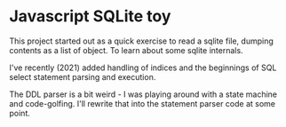 # Javascript SQLite toy

This project started out as a quick exercise to read a sqlite file, dumping contents as a list of object.  To learn about some sqlite internals.

I've recently (2021) added handling of indices and the beginnings of SQL select statement parsing and execution. 

The DDL parser is a bit weird - I was playing around with a state machine and code-golfing.  I'll rewrite that into the statement parser code at some point. 
